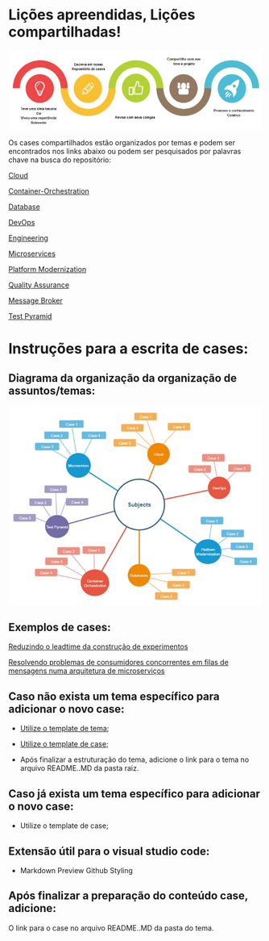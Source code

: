 # Lições apreendidas, Lições compartilhadas!

![flow](Subjects/Assets/Home.JPG)

Os cases compartilhados estão organizados por temas e podem ser encontrados nos links abaixo ou podem ser pesquisados por palavras chave na busca do repositório:

[Cloud](https://github.com/cristianom-ciandt/Lessons-Learned/tree/master/Subjects/Cloud)

[Container-Orchestration](https://github.com/cristianom-ciandt/Lessons-Learned/tree/master/Subjects/Container-Orchestration)

[Database](https://github.com/cristianom-ciandt/Lessons-Learned/tree/master/Subjects/Database)

[DevOps](https://github.com/cristianom-ciandt/Lessons-Learned/tree/master/Subjects/DevOps)

[Engineering](https://github.com/cristianom-ciandt/Lessons-Learned/tree/master/Subjects/Engineering)

[Microservices](https://github.com/cristianom-ciandt/Lessons-Learned/tree/master/Subjects/Microservices)

[Platform Modernization](https://github.com/cristianom-ciandt/Lessons-Learned/tree/master/Subjects/Platform-Modernization)

[Quality Assurance](https://github.com/cristianom-ciandt/Lessons-Learned/tree/master/Subjects/Quality-Assurance)

[Message Broker](https://github.com/cristianom-ciandt/Lessons-Learned/tree/master/Subjects/Message-Broker)

[Test Pyramid](https://github.com/cristianom-ciandt/Lessons-Learned/tree/master/Subjects/Test-Pyramid)

# Instruções para a escrita de cases:

## Diagrama da organização da organização de assuntos/temas:
![Folder Structure](Subjects/Assets/Folder_Structure.JPG)

## Exemplos de cases:

[Reduzindo o leadtime da construção de experimentos](https://github.com/cristianom-ciandt/Lessons-Learned/tree/master/Subjects/Engineering/Case1/)

[Resolvendo problemas de consumidores concorrentes em filas de mensagens numa arquitetura de microserviços](https://github.com/cristianom-ciandt/Lessons-Learned/tree/master/Subjects/Message-Broker/Case1/)

## Caso não exista um tema específico para adicionar o novo case:

* [Utilize o template de tema](https://github.com/cristianom-ciandt/Lessons-Learned/tree/master/Subjects/Tema%20Template);

* [Utilize o template de case](https://github.com/cristianom-ciandt/Lessons-Learned/tree/master/Subjects/Case%20Template);

* Após finalizar a estruturação do tema, adicione o link para o tema no arquivo README..MD da pasta raiz.

## Caso já exista um tema específico para adicionar o novo case:

* Utilize o template de case;

## Extensão útil para o visual studio code:
* Markdown Preview Github Styling

## Após finalizar a preparação do conteúdo case, adicione:

O link para o case no arquivo README..MD da pasta do tema.